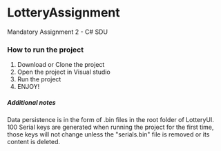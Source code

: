 # LotteryAssignment
Mandatory Assignment 2 -  C# SDU


<h3>How to run the project</h3>

<ol>
  <li>
  Download or Clone the project
  </li>
  <li>
  Open the project in Visual studio
  </li>
  <li>
  Run the project
  </li>
  <li>
  ENJOY!
  </li>
</ol>


<h5>Additional notes</h5>
Data persistence is in the form of .bin files in the root folder of LotteryUI.
100 Serial keys are generated when running the project for the first time,
those keys will not change unless the "serials.bin" file is removed or its content
is deleted.
  

